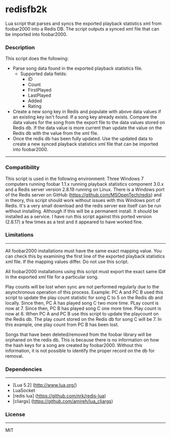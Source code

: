 # redisfb2k #
Lua script that parses and syncs the exported playback statistics xml from foobar2000 into a Redis DB.  The script outputs a synced xml file that can be imported into foobar2000.

### Description 
This script does the following:
- Parse song data found in the exported playback statistics file.
   - Supported data fields:
      - ID
      - Count
      - FirstPlayed
      - LastPlayed
      - Added
      - Rating
- Create a new song key in Redis and populate with above data values if an existing key isn't found. If a song key      already exists.  Compare the data values for the song from the export file to the data values stored on Redis db.
   If the data value is more current than update the value on the Redis db with the value from the xml file.
- Once the redis db has been fully updated.  Use the updated data to create a new synced playback statistics xml file    that can be imported into foobar2000. 

----------
### Compatibility ###

This script is used in the following environment:
Three Windows 7 computers running foobar 1.1.x running playback statistics component 3.0.x and a Redis server version 2.8.19 running on Linux. 
There is a Windows port of the Redis server on GitHub (https://github.com/MSOpenTech/redis) and in theory, this script should work without issues with this Windows port of Redis.  It's a very small download and the redis server exe itself can be run without installing.  Although if this will be a permanent install.  It should be installed as a service.  I have run this script against this ported version (2.8.17) a few times as a test and it appeared to have worked fine. 

### Limitations ###
----------
All foobar2000 installations must have the same exact mapping value.  You can check this by examining the first line of the exported playback statistics xml file.  If the mapping values differ.  Do not use this script. 

All foobar2000 installations using this script must export the exact same ID# in the exported xml file for a particular song. 

Play counts will be lost when sync are not performed regularly due to the asynchronous operation of this process. 
Example:
PC A and PC B used this script to update the play count statistic for song C to 5 on the Redis db and locally. 
Since then, PC A has played song C two more time. PLay count is now at 7.
Since then, PC B has played song C one more time. Play count is now at 6. 
When PC A and PC B use this script to update the playcount on the Redis db.
The play count stored on the Redis db for song C will be 7. 
In this example, one play count from PC B has been lost.

Songs that have been deleted/removed from the foobar library will be orphaned on the redis db.  This is because there is no information on how the hash keys for a song are created by foobar2000.  Without this information, it is not possible to identify the proper record on the db for removal. 

### Dependencies ###
----------
- [Lua 5.2] (http://www.lua.org/)
- LuaSocket
- [redis lua] (https://github.com/nrk/redis-lua)
- [cliargs] (https://github.com/amireh/lua_cliargs)

### License ###
----------
MIT
